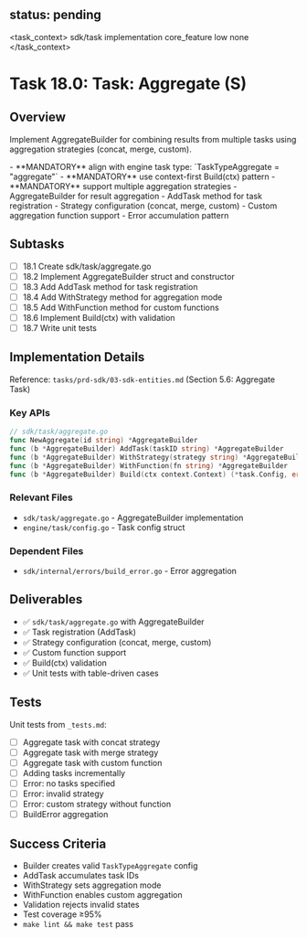 ## status: pending

<task_context>
<domain>sdk/task</domain>
<type>implementation</type>
<scope>core_feature</scope>
<complexity>low</complexity>
<dependencies>none</dependencies>
</task_context>

# Task 18.0: Task: Aggregate (S)

## Overview

Implement AggregateBuilder for combining results from multiple tasks using aggregation strategies (concat, merge, custom).

<critical>
- **MANDATORY** align with engine task type: `TaskTypeAggregate = "aggregate"`
- **MANDATORY** use context-first Build(ctx) pattern
- **MANDATORY** support multiple aggregation strategies
</critical>

<requirements>
- AggregateBuilder for result aggregation
- AddTask method for task registration
- Strategy configuration (concat, merge, custom)
- Custom aggregation function support
- Error accumulation pattern
</requirements>

## Subtasks

- [ ] 18.1 Create sdk/task/aggregate.go
- [ ] 18.2 Implement AggregateBuilder struct and constructor
- [ ] 18.3 Add AddTask method for task registration
- [ ] 18.4 Add WithStrategy method for aggregation mode
- [ ] 18.5 Add WithFunction method for custom functions
- [ ] 18.6 Implement Build(ctx) with validation
- [ ] 18.7 Write unit tests

## Implementation Details

Reference: `tasks/prd-sdk/03-sdk-entities.md` (Section 5.6: Aggregate Task)

### Key APIs

```go
// sdk/task/aggregate.go
func NewAggregate(id string) *AggregateBuilder
func (b *AggregateBuilder) AddTask(taskID string) *AggregateBuilder
func (b *AggregateBuilder) WithStrategy(strategy string) *AggregateBuilder  // "concat", "merge", "custom"
func (b *AggregateBuilder) WithFunction(fn string) *AggregateBuilder
func (b *AggregateBuilder) Build(ctx context.Context) (*task.Config, error)
```

### Relevant Files

- `sdk/task/aggregate.go` - AggregateBuilder implementation
- `engine/task/config.go` - Task config struct

### Dependent Files

- `sdk/internal/errors/build_error.go` - Error aggregation

## Deliverables

- ✅ `sdk/task/aggregate.go` with AggregateBuilder
- ✅ Task registration (AddTask)
- ✅ Strategy configuration (concat, merge, custom)
- ✅ Custom function support
- ✅ Build(ctx) validation
- ✅ Unit tests with table-driven cases

## Tests

Unit tests from `_tests.md`:
- [ ] Aggregate task with concat strategy
- [ ] Aggregate task with merge strategy
- [ ] Aggregate task with custom function
- [ ] Adding tasks incrementally
- [ ] Error: no tasks specified
- [ ] Error: invalid strategy
- [ ] Error: custom strategy without function
- [ ] BuildError aggregation

## Success Criteria

- Builder creates valid `TaskTypeAggregate` config
- AddTask accumulates task IDs
- WithStrategy sets aggregation mode
- WithFunction enables custom aggregation
- Validation rejects invalid states
- Test coverage ≥95%
- `make lint && make test` pass

